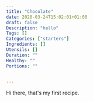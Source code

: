 ```yaml
---
title: "Chocolate"
date: 2020-03-24T15:02:01+01:00
draft: false
Description: "hello"
Tags: []
Categories: ["starters"]
Ingredients: []
Utensils: []
Duration: ""
Healthy: ""
Portions: ""


---
```


Hi there, that's my first recipe.
